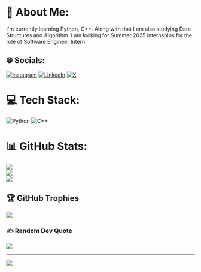 # 💫 About Me:
I'm currently learning Python, C++. Along with that I am also studying Data Structures and Algorithm. I am looking for Summer 2025 internships for the role of Software Engineer Intern.


## 🌐 Socials:
[![Instagram](https://img.shields.io/badge/Instagram-%23E4405F.svg?logo=Instagram&logoColor=white)](https://instagram.com/khushilpatel18) [![LinkedIn](https://img.shields.io/badge/LinkedIn-%230077B5.svg?logo=linkedin&logoColor=white)](https://linkedin.com/in/khushilpatel/) [![X](https://img.shields.io/badge/X-black.svg?logo=X&logoColor=white)](https://x.com/khushilpatel18) 

# 💻 Tech Stack:
![Python](https://img.shields.io/badge/python-3670A0?style=for-the-badge&logo=python&logoColor=ffdd54) ![C++](https://img.shields.io/badge/c++-%2300599C.svg?style=for-the-badge&logo=c%2B%2B&logoColor=white)
# 📊 GitHub Stats:
![](https://github-readme-stats.vercel.app/api?username=khushil1808&theme=dark&hide_border=true&include_all_commits=false&count_private=false)<br/>
![](https://github-readme-streak-stats.herokuapp.com/?user=khushil1808&theme=dark&hide_border=true)<br/>
![](https://github-readme-stats.vercel.app/api/top-langs/?username=khushil1808&theme=dark&hide_border=true&include_all_commits=false&count_private=false&layout=compact)

## 🏆 GitHub Trophies
![](https://github-profile-trophy.vercel.app/?username=khushil1808&theme=onedark&no-frame=false&no-bg=false&margin-w=4)

### ✍️ Random Dev Quote
![](https://quotes-github-readme.vercel.app/api?type=horizontal&theme=radical)

---
[![](https://visitcount.itsvg.in/api?id=khushil1808&icon=0&color=0)](https://visitcount.itsvg.in)

<!-- Proudly created with GPRM ( https://gprm.itsvg.in ) -->
